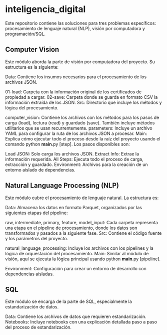 # inteligencia_digital
Este repositorio contiene las soluciones para tres problemas específicos: procesamiento de lenguaje natural (NLP), visión por computadora y programación/SQL. 

## Computer Vision
Este módulo aborda la parte de visión por computadora del proyecto. Su estructura es la siguiente:

Data: Contiene los insumos necesarios para el procesamiento de los archivos JSON.

01-load: Carpeta con la información original de los certificados de propiedad a cargar.
02-save: Carpeta donde se guarda en formato CSV la información extraída de los JSON.
Src: Directorio que incluye los métodos y lógica del procesamiento.

computer_vision: Contiene los archivos con los métodos para los pasos de carga (load), lectura (read) y guardado (save). También incluye métodos utilitarios que se usan recurrentemente.
parameters: Incluye un archivo YAML para configurar la ruta de los archivos JSON a procesar.
Main: Explica cómo ejecutar todo el proceso desde la raíz del proyecto usando el comando python __main__.py [step]. Los pasos disponibles son:

Load JSON: Solo carga los archivos JSON.
Extract Info: Extrae la información requerida.
All Steps: Ejecuta todo el proceso de carga, extracción y guardado.
Environment: Archivos para la creación de un entorno aislado de dependencias.

## Natural Language Processing (NLP)
Este módulo cubre el procesamiento de lenguaje natural. La estructura es:

Data: Almacena los datos en formato Parquet, organizados por las siguientes etapas del pipeline:

raw, intermediate, primary, feature, model_input: Cada carpeta representa una etapa en el pipeline de procesamiento, donde los datos son transformados y pasados a la siguiente fase.
Src: Contiene el código fuente y los parámetros del proyecto.

natural_language_processing: Incluye los archivos con los pipelines y la lógica de orquestación del procesamiento.
Main: Similar al módulo de visión, aquí se ejecuta la lógica principal usando python __main__.py [pipeline].

Environment: Configuración para crear un entorno de desarrollo con dependencias aisladas.

## SQL
Este módulo se encarga de la parte de SQL, especialmente la estandarización de datos.

Data: Contiene los archivos de datos que requieren estandarización.
Notebooks: Incluye notebooks con una explicación detallada paso a paso del proceso de estandarización.
